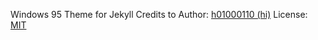 Windows 95 Theme for Jekyll Credits to 
Author: [h01000110 (hi)](https://github.com/h01000110)
License: [MIT](https://github.com/h01000110/windows-95/blob/master/LICENSE)
